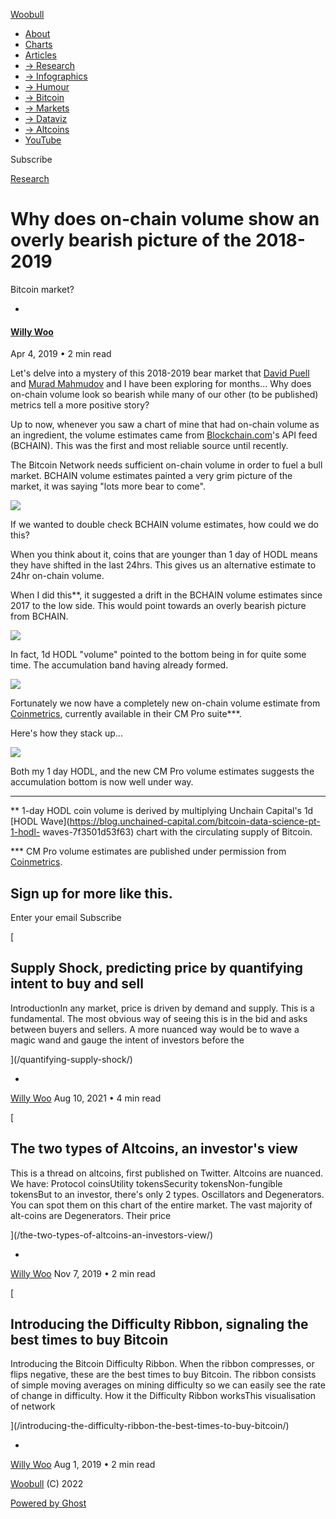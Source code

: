 [ Woobull ](https://woobull.com)

  * [About](https://woobull.com/about/)
  * [Charts](http://charts.woobull.com/)
  * [Articles](https://woobull.com/)
  * [→ Research](https://woobull.com/tag/research/)
  * [→ Infographics](https://woobull.com/tag/infographic/)
  * [→ Humour](https://woobull.com/tag/humour/)
  * [→ Bitcoin](https://woobull.com/tag/bitcoin/)
  * [→ Markets](https://woobull.com/tag/markets/)
  * [→ Dataviz](https://woobull.com/tag/data-visualisation/)
  * [→ Altcoins](https://woobull.com/tag/altcoins/)
  * [YouTube](https://www.youtube.com/channel/UCNSawUAJPtGqnhpucPqdDrw)

[ ](https://twitter.com/woonomic "Twitter")

Subscribe

[Research](https://woobull.com/tag/research/)

# Why does on-chain volume show an overly bearish picture of the 2018-2019
Bitcoin market?

  * [ ](/author/willywoo/)

#### [Willy Woo](/author/willywoo/)

Apr 4, 2019 • 2 min read

Let's delve into a mystery of this 2018-2019 bear market that [David
Puell](https://twitter.com/kenoshaking) and [Murad
Mahmudov](https://twitter.com/MustStopMurad) and I have been exploring for
months... Why does on-chain volume look so bearish while many of our other (to
be published) metrics tell a more positive story?

Up to now, whenever you saw a chart of mine that had on-chain volume as an
ingredient, the volume estimates came from
[Blockchain.com](https://www.blockchain.com/charts)'s API feed (BCHAIN). This
was the first and most reliable source until recently.

The Bitcoin Network needs sufficient on-chain volume in order to fuel a bull
market. BCHAIN volume estimates painted a very grim picture of the market, it
was saying "lots more bear to come".

![](https://woobull.com/content/images/2019/04/image-4.png)

If we wanted to double check BCHAIN volume estimates, how could we do this?

When you think about it, coins that are younger than 1 day of HODL means they
have shifted in the last 24hrs. This gives us an alternative estimate to 24hr
on-chain volume.

When I did this**, it suggested a drift in the BCHAIN volume estimates since
2017 to the low side. This would point towards an overly bearish picture from
BCHAIN.

![](https://woobull.com/content/images/2019/04/image-1.png)

In fact, 1d HODL "volume" pointed to the bottom being in for quite some time.
The accumulation band having already formed.

![](https://woobull.com/content/images/2019/04/image-2.png)

Fortunately we now have a completely new on-chain volume estimate from
[Coinmetrics](https://coinmetrics.io/), currently available in their CM Pro
suite***.

Here's how they stack up...

![](https://woobull.com/content/images/2019/04/image-3.png)

Both my 1 day HODL, and the new CM Pro volume estimates suggests the
accumulation bottom is now well under way.

* * *

** 1-day HODL coin volume is derived by multiplying Unchain Capital's 1d [HODL
Wave](https://blog.unchained-capital.com/bitcoin-data-science-pt-1-hodl-
waves-7f3501d53f63) chart with the circulating supply of Bitcoin.

*** CM Pro volume estimates are published under permission from
[Coinmetrics](https://coinmetrics.io/).

## Sign up for more like this.

Enter your email Subscribe

[

## Supply Shock, predicting price by quantifying intent to buy and sell

IntroductionIn any market, price is driven by demand and supply. This is a
fundamental. The most obvious way of seeing this is in the bid and asks
between buyers and sellers. A more nuanced way would be to wave a magic wand
and gauge the intent of investors before the

](/quantifying-supply-shock/)

  * [ ](/author/willywoo/)

[Willy Woo](/author/willywoo/) Aug 10, 2021 • 4 min read

[

## The two types of Altcoins, an investor's view

This is a thread on altcoins, first published on Twitter. Altcoins are
nuanced. We have: Protocol coinsUtility tokensSecurity tokensNon-fungible
tokensBut to an investor, there's only 2 types. Oscillators and Degenerators.
You can spot them on this chart of the entire market. The vast majority of
alt-coins are Degenerators. Their price

](/the-two-types-of-altcoins-an-investors-view/)

  * [ ](/author/willywoo/)

[Willy Woo](/author/willywoo/) Nov 7, 2019 • 2 min read

[

## Introducing the Difficulty Ribbon, signaling the best times to buy Bitcoin

Introducing the Bitcoin Difficulty Ribbon. When the ribbon compresses, or
flips negative, these are the best times to buy Bitcoin. The ribbon consists
of simple moving averages on mining difficulty so we can easily see the rate
of change in difficulty. How it the Difficulty Ribbon worksThis visualisation
of network

](/introducing-the-difficulty-ribbon-the-best-times-to-buy-bitcoin/)

  * [ ](/author/willywoo/)

[Willy Woo](/author/willywoo/) Aug 1, 2019 • 2 min read

[Woobull](https://woobull.com) (C) 2022

[Powered by Ghost](https://ghost.org/)

